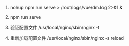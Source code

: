 1. nohup npm run serve > /root/logs/vue/dm.log 2>&1 &
2. npm run serve 


5. 验证配置文件  /usr/local/nginx/sbin/nginx -t
6. 重新加载配置文件  /usr/local/nginx/sbin/nginx -s reload
